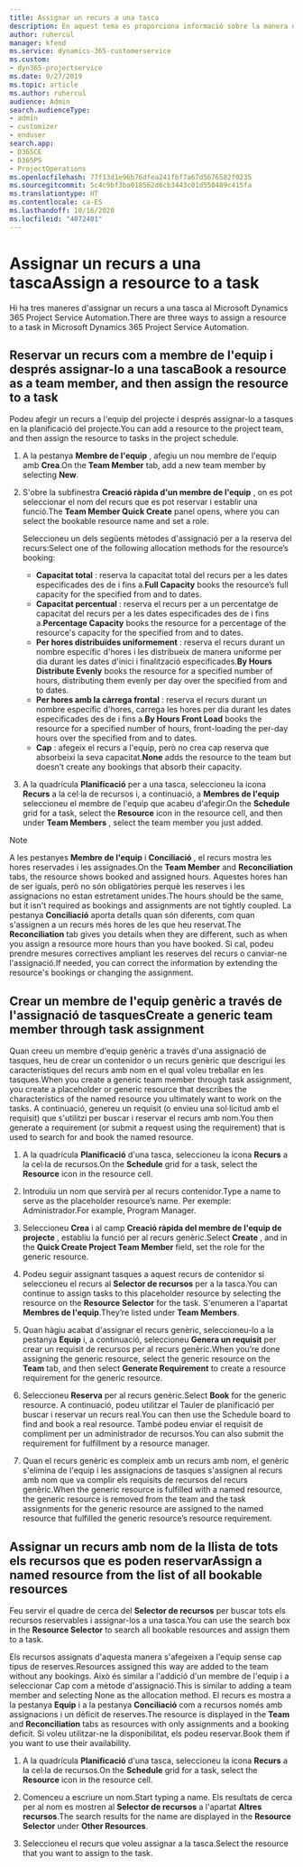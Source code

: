 ```yaml
---
title: Assignar un recurs a una tasca
description: En aquest tema es proporciona informació sobre la manera d'assignar recursos a tasques.
author: ruhercul
manager: kfend
ms.service: dynamics-365-customerservice
ms.custom:
- dyn365-projectservice
ms.date: 9/27/2019
ms.topic: article
ms.author: ruhercul
audience: Admin
search.audienceType:
- admin
- customizer
- enduser
search.app:
- D365CE
- D365PS
- ProjectOperations
ms.openlocfilehash: 77f13d1e96b76dfea241fbf7a67d5676582f0235
ms.sourcegitcommit: 5c4c9bf3ba018562d6cb3443c01d550489c415fa
ms.translationtype: HT
ms.contentlocale: ca-ES
ms.lasthandoff: 10/16/2020
ms.locfileid: "4072401"
---
```

# <a name="assign-a-resource-to-a-task"></a><span data-ttu-id="01347-103">Assignar un recurs a una tasca</span><span class="sxs-lookup"><span data-stu-id="01347-103">Assign a resource to a task</span></span>

<span data-ttu-id="01347-104">Hi ha tres maneres d'assignar un recurs a una tasca al Microsoft Dynamics 365 Project Service Automation.</span><span class="sxs-lookup"><span data-stu-id="01347-104">There are three ways to assign a resource to a task in Microsoft Dynamics 365 Project Service Automation.</span></span>

## <a name="book-a-resource-as-a-team-member-and-then-assign-the-resource-to-a-task"></a><span data-ttu-id="01347-105">Reservar un recurs com a membre de l'equip i després assignar-lo a una tasca</span><span class="sxs-lookup"><span data-stu-id="01347-105">Book a resource as a team member, and then assign the resource to a task</span></span>

<span data-ttu-id="01347-106">Podeu afegir un recurs a l'equip del projecte i després assignar-lo a tasques en la planificació del projecte.</span><span class="sxs-lookup"><span data-stu-id="01347-106">You can add a resource to the project team, and then assign the resource to tasks in the project schedule.</span></span>

1. <span data-ttu-id="01347-107">A la pestanya **Membre de l'equip** , afegiu un nou membre de l'equip amb **Crea**.</span><span class="sxs-lookup"><span data-stu-id="01347-107">On the **Team Member** tab, add a new team member by selecting **New**.</span></span> 

2. <span data-ttu-id="01347-108">S'obre la subfinestra **Creació ràpida d'un membre de l'equip** , on es pot seleccionar el nom del recurs que es pot reservar i establir una funció.</span><span class="sxs-lookup"><span data-stu-id="01347-108">The **Team Member Quick Create** panel opens, where you can select the bookable resource name and set a role.</span></span> 

    <span data-ttu-id="01347-109">Seleccioneu un dels següents mètodes d'assignació per a la reserva del recurs:</span><span class="sxs-lookup"><span data-stu-id="01347-109">Select one of the following allocation methods for the resource’s booking:</span></span>

    - <span data-ttu-id="01347-110">**Capacitat total** : reserva la capacitat total del recurs per a les dates especificades des de i fins a.</span><span class="sxs-lookup"><span data-stu-id="01347-110">**Full Capacity** books the resource’s full capacity for the specified from and to dates.</span></span>
    - <span data-ttu-id="01347-111">**Capacitat percentual** : reserva el recurs per a un percentatge de capacitat del recurs per a les dates especificades des de i fins a.</span><span class="sxs-lookup"><span data-stu-id="01347-111">**Percentage Capacity** books the resource for a percentage of the resource's capacity for the specified from and to dates.</span></span>
    - <span data-ttu-id="01347-112">**Per hores distribuïdes uniformement** : reserva el recurs durant un nombre específic d'hores i les distribueix de manera uniforme per dia durant les dates d'inici i finalització especificades.</span><span class="sxs-lookup"><span data-stu-id="01347-112">**By Hours Distribute Evenly** books the resource for a specified number of hours, distributing them evenly per day over the specified from and to dates.</span></span>
    - <span data-ttu-id="01347-113">**Per hores amb la càrrega frontal** : reserva el recurs durant un nombre específic d'hores, carrega les hores per dia durant les dates especificades des de i fins a.</span><span class="sxs-lookup"><span data-stu-id="01347-113">**By Hours Front Load** books the resource for a specified number of hours, front-loading the per-day hours over the specified from and to dates.</span></span>
    - <span data-ttu-id="01347-114">**Cap** : afegeix el recurs a l'equip, però no crea cap reserva que absorbeixi la seva capacitat.</span><span class="sxs-lookup"><span data-stu-id="01347-114">**None** adds the resource to the team but doesn’t create any bookings that absorb their capacity.</span></span>

3. <span data-ttu-id="01347-115">A la quadrícula **Planificació** per a una tasca, seleccioneu la icona **Recurs** a la cel·la de recursos i, a continuació, a **Membres de l'equip** seleccioneu el membre de l'equip que acabeu d'afegir.</span><span class="sxs-lookup"><span data-stu-id="01347-115">On the **Schedule** grid for a task, select the **Resource** icon in the resource cell, and then under **Team Members** , select the team member you just added.</span></span> 

> [!NOTE]
> <span data-ttu-id="01347-116">A les pestanyes **Membre de l'equip** i **Conciliació** , el recurs mostra les hores reservades i les assignades.</span><span class="sxs-lookup"><span data-stu-id="01347-116">On the **Team Member** and **Reconciliation** tabs, the resource shows booked and assigned hours.</span></span> <span data-ttu-id="01347-117">Aquestes hores han de ser iguals, però no són obligatòries perquè les reserves i les assignacions no estan estretament unides.</span><span class="sxs-lookup"><span data-stu-id="01347-117">The hours should be the same, but it isn't required as bookings and assignments are not tightly coupled.</span></span> <span data-ttu-id="01347-118">La pestanya **Conciliació** aporta detalls quan són diferents, com quan s'assignen a un recurs més hores de les que heu reservat.</span><span class="sxs-lookup"><span data-stu-id="01347-118">The **Reconciliation** tab gives you details when they are different, such as when you assign a resource more hours than you have booked.</span></span> <span data-ttu-id="01347-119">Si cal, podeu prendre mesures correctives ampliant les reserves del recurs o canviar-ne l'assignació.</span><span class="sxs-lookup"><span data-stu-id="01347-119">If needed, you can correct the information by extending the resource's bookings or changing the assignment.</span></span>

## <a name="create-a-generic-team-member-through-task-assignment"></a><span data-ttu-id="01347-120">Crear un membre de l'equip genèric a través de l'assignació de tasques</span><span class="sxs-lookup"><span data-stu-id="01347-120">Create a generic team member through task assignment</span></span>

<span data-ttu-id="01347-121">Quan creeu un membre d'equip genèric a través d'una assignació de tasques, heu de crear un contenidor o un recurs genèric que descrigui les característiques del recurs amb nom en el qual voleu treballar en les tasques.</span><span class="sxs-lookup"><span data-stu-id="01347-121">When you create a generic team member through task assignment, you create a placeholder or generic resource that describes the characteristics of the named resource you ultimately want to work on the tasks.</span></span> <span data-ttu-id="01347-122">A continuació, genereu un requisit (o envieu una sol·licitud amb el requisit) que s'utilitzi per buscar i reservar el recurs amb nom.</span><span class="sxs-lookup"><span data-stu-id="01347-122">You then generate a requirement (or submit a request using the requirement) that is used to search for and book the named resource.</span></span>

1. <span data-ttu-id="01347-123">A la quadrícula **Planificació** d'una tasca, seleccioneu la icona **Recurs** a la cel·la de recursos.</span><span class="sxs-lookup"><span data-stu-id="01347-123">On the **Schedule** grid for a task, select the **Resource** icon in the resource cell.</span></span>

2. <span data-ttu-id="01347-124">Introduïu un nom que servirà per al recurs contenidor.</span><span class="sxs-lookup"><span data-stu-id="01347-124">Type a name to serve as the placeholder resource’s name.</span></span> <span data-ttu-id="01347-125">Per exemple: Administrador.</span><span class="sxs-lookup"><span data-stu-id="01347-125">For example, Program Manager.</span></span>

3. <span data-ttu-id="01347-126">Seleccioneu **Crea** i al camp **Creació ràpida del membre de l'equip de projecte** , establiu la funció per al recurs genèric.</span><span class="sxs-lookup"><span data-stu-id="01347-126">Select **Create** , and in the **Quick Create Project Team Member** field, set the role for the generic resource.</span></span>

4. <span data-ttu-id="01347-127">Podeu seguir assignant tasques a aquest recurs de contenidor si seleccioneu el recurs al **Selector de recursos** per a la tasca.</span><span class="sxs-lookup"><span data-stu-id="01347-127">You can continue to assign tasks to this placeholder resource by selecting the resource on the **Resource Selector** for the task.</span></span> <span data-ttu-id="01347-128">S'enumeren a l'apartat **Membres de l'equip**.</span><span class="sxs-lookup"><span data-stu-id="01347-128">They’re listed under **Team Members**.</span></span>

5. <span data-ttu-id="01347-129">Quan hàgiu acabat d'assignar el recurs genèric, seleccioneu-lo a la pestanya **Equip** i, a continuació, seleccioneu **Genera un requisit** per crear un requisit de recursos per al recurs genèric.</span><span class="sxs-lookup"><span data-stu-id="01347-129">When you’re done assigning the generic resource, select the generic resource on the **Team** tab, and then select **Generate Requirement** to create a resource requirement for the generic resource.</span></span>

6. <span data-ttu-id="01347-130">Seleccioneu **Reserva** per al recurs genèric.</span><span class="sxs-lookup"><span data-stu-id="01347-130">Select **Book** for the generic resource.</span></span> <span data-ttu-id="01347-131">A continuació, podeu utilitzar el Tauler de planificació per buscar i reservar un recurs real.</span><span class="sxs-lookup"><span data-stu-id="01347-131">You can then use the Schedule board to find and book a real resource.</span></span> <span data-ttu-id="01347-132">També podeu enviar el requisit de compliment per un administrador de recursos.</span><span class="sxs-lookup"><span data-stu-id="01347-132">You can also submit the requirement for fulfillment by a resource manager.</span></span>

7. <span data-ttu-id="01347-133">Quan el recurs genèric es compleix amb un recurs amb nom, el genèric s'elimina de l'equip i les assignacions de tasques s'assignen al recurs amb nom que va complir els requisits de recursos del recurs genèric.</span><span class="sxs-lookup"><span data-stu-id="01347-133">When the generic resource is fulfilled with a named resource, the generic resource is removed from the team and the task assignments for the generic resource are assigned to the named resource that fulfilled the generic resource’s resource requirement.</span></span>

## <a name="assign-a-named-resource-from-the-list-of-all-bookable-resources"></a><span data-ttu-id="01347-134">Assignar un recurs amb nom de la llista de tots els recursos que es poden reservar</span><span class="sxs-lookup"><span data-stu-id="01347-134">Assign a named resource from the list of all bookable resources</span></span>

<span data-ttu-id="01347-135">Feu servir el quadre de cerca del **Selector de recursos** per buscar tots els recursos reservables i assignar-los a una tasca.</span><span class="sxs-lookup"><span data-stu-id="01347-135">You can use the search box in the **Resource Selector** to search all bookable resources and assign them to a task.</span></span>

<span data-ttu-id="01347-136">Els recursos assignats d'aquesta manera s'afegeixen a l'equip sense cap tipus de reserves.</span><span class="sxs-lookup"><span data-stu-id="01347-136">Resources assigned this way are added to the team without any bookings.</span></span> <span data-ttu-id="01347-137">Això és similar a l'addició d'un membre de l'equip i a seleccionar Cap com a mètode d'assignació.</span><span class="sxs-lookup"><span data-stu-id="01347-137">This is similar to adding a team member and selecting None as the allocation method.</span></span> <span data-ttu-id="01347-138">El recurs es mostra a la pestanya **Equip** i a la pestanya **Conciliació** com a recursos només amb assignacions i un dèficit de reserves.</span><span class="sxs-lookup"><span data-stu-id="01347-138">The resource is displayed in the **Team** and **Reconciliation** tabs as resources with only assignments and a booking deficit.</span></span> <span data-ttu-id="01347-139">Si voleu utilitzar-ne la disponibilitat, els podeu reservar.</span><span class="sxs-lookup"><span data-stu-id="01347-139">Book them if you want to use their availability.</span></span>

1. <span data-ttu-id="01347-140">A la quadrícula **Planificació** d'una tasca, seleccioneu la icona **Recurs** a la cel·la de recursos.</span><span class="sxs-lookup"><span data-stu-id="01347-140">On the **Schedule** grid for a task, select the **Resource** icon in the resource cell.</span></span>

2. <span data-ttu-id="01347-141">Comenceu a escriure un nom.</span><span class="sxs-lookup"><span data-stu-id="01347-141">Start typing a name.</span></span> <span data-ttu-id="01347-142">Els resultats de cerca per al nom es mostren al **Selector de recursos** a l'apartat **Altres recursos**.</span><span class="sxs-lookup"><span data-stu-id="01347-142">The search results for the name are displayed in the **Resource Selector** under **Other Resources**.</span></span>

3. <span data-ttu-id="01347-143">Seleccioneu el recurs que voleu assignar a la tasca.</span><span class="sxs-lookup"><span data-stu-id="01347-143">Select the resource that you want to assign to the task.</span></span>

